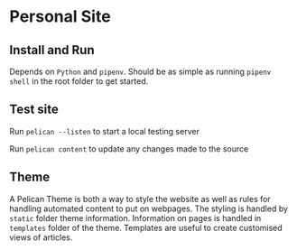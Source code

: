 # Personal Site

## Install and Run

Depends on `Python` and `pipenv`. Should be as simple as running `pipenv shell` in the root folder to get started.

## Test site

Run `pelican --listen` to start a local testing server

Run `pelican content` to update any changes made to the source

## Theme

A Pelican Theme is both a way to style the website as well as rules for handling automated content to put on webpages. The styling is handled by `static` folder theme information. Information on pages is handled in `templates` folder of the theme. Templates are useful to create customised views of articles.